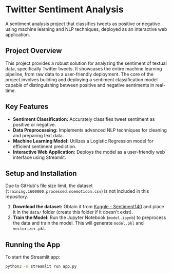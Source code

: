 # Twitter Sentiment Analysis

A sentiment analysis project that classifies tweets as positive or negative using machine learning and NLP techniques, deployed as an interactive web application.

## Project Overview

This project provides a robust solution for analyzing the sentiment of textual data, specifically Twitter tweets. It showcases the entire machine learning pipeline, from raw data to a user-friendly deployment. The core of the project involves building and deploying a sentiment classification model capable of distinguishing between positive and negative sentiments in real-time.

## Key Features

* **Sentiment Classification:** Accurately classifies tweet sentiment as positive or negative.
* **Data Preprocessing:** Implements advanced NLP techniques for cleaning and preparing text data.
* **Machine Learning Model:** Utilizes a Logistic Regression model for efficient sentiment prediction.
* **Interactive Web Application:** Deploys the model as a user-friendly web interface using Streamlit.

## Setup and Installation

Due to GitHub's file size limit, the dataset (`training.1600000.processed.noemoticon.csv`) is not included in this repository.
1.  **Download the dataset:** Obtain it from [Kaggle - Sentiment140](https://www.kaggle.com/datasets/kazanova/sentiment140) and place it in the `data/` folder (create this folder if it doesn't exist).
2.  **Train the Model:** Run the Jupyter Notebook (`model.ipynb`) to preprocess the data and train the model. This will generate `model.pkl` and `vectorizer.pkl`.

## Running the App

To start the Streamlit app:
```bash
python3 -m streamlit run app.py
